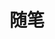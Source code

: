---
title: "随笔"
description: ""
slug: "casual-notes"
image: "suibi.png"
style:
    background: "#2a9d8f"
    color: "#fff"
---